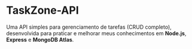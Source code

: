 # TaskZone-API
Uma API simples para gerenciamento de tarefas (CRUD completo), desenvolvida para praticar e melhorar meus conhecimentos em **Node.js**, **Express** e **MongoDB Atlas**.
